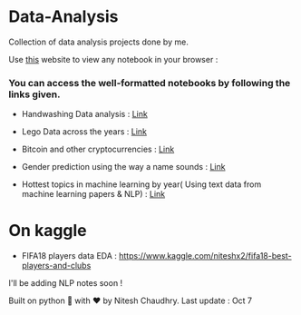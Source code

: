 # Data-Analysis
Collection of data analysis projects done by me.

Use [this](https://nbviewer.jupyter.org) website to view any notebook in your browser :

### You can access the well-formatted notebooks by following the links given.

- Handwashing Data analysis : [Link](https://nbviewer.jupyter.org/github/NIteshx2/Data-Analysis/blob/master/Analyzed-Notebooks/HandWashing/Dr.%20Semmelweis%20and%20the%20Discovery%20of%20Handwashing/notebook.ipynb)



- Lego Data across the years : [Link](https://nbviewer.jupyter.org/github/NIteshx2/Data-Analysis/blob/master/Analyzed-Notebooks/LegoData/Exploring%2067%20years%20of%20LEGO/notebook.ipynb)

- Bitcoin and other cryptocurrencies : [Link](https://nbviewer.jupyter.org/github/NIteshx2/Data-Analysis/blob/master/Analyzed-Notebooks/CryptoCurrencies%20Data/Exploring%20the%20Bitcoin%20cryptocurrency%20market/notebook.ipynb)


- Gender prediction using the way a name sounds : [Link](https://nbviewer.jupyter.org/github/NIteshx2/Data-Analysis/blob/master/Analyzed-Notebooks/Gender%20prediction%20using%20sound/Name%20Game_%20Gender%20Prediction%20using%20Sound/notebook.ipynb)

- Hottest topics in machine learning by year( Using text data from machine learning papers & NLP) : [Link](https://nbviewer.jupyter.org/github/NIteshx2/Data-Analysis/blob/master/Analyzed-Notebooks/The%20Hottest%20Topics%20in%20Machine%20Learning/notebook.ipynb)



# On kaggle
- FIFA18 players data EDA : https://www.kaggle.com/niteshx2/fifa18-best-players-and-clubs


I'll be adding NLP notes soon !

Built on python :snake: with :heart: by Nitesh Chaudhry.
Last update : Oct 7
